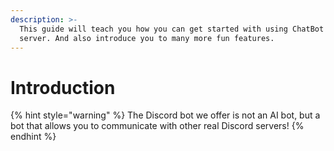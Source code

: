 ```yaml
---
description: >-
  This guide will teach you how you can get started with using ChatBot for your
  server. And also introduce you to many more fun features.
---
```


# Introduction

{% hint style="warning" %}
The Discord bot we offer is not an AI bot, but a bot that allows you to communicate with other real Discord servers!
{% endhint %}

